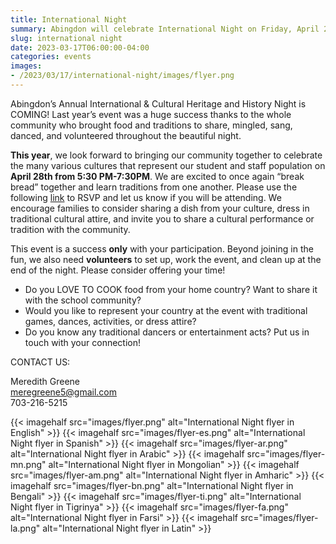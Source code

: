 ```yaml
--- 
title: International Night
summary: Abingdon will celebrate International Night on Friday, April 28. We need your participation to make it successful!
slug: international night
date: 2023-03-17T06:00:00-04:00
categories: events
images: 
- /2023/03/17/international-night/images/flyer.png
---
```


Abingdon’s Annual International & Cultural Heritage and History Night is COMING! Last year’s event was a huge success thanks to the whole community who brought food and traditions to share, mingled, sang, danced, and volunteered throughout the beautiful night.

**This year**, we look forward to bringing our community together to celebrate the many various cultures that represent our student and staff population on **April 28th from 5:30 PM-7:30PM**. We are excited to once again “break bread” together and learn traditions from one another. Please use the following [link](http://shorturl.at/wPTX7) to RSVP and let us know if you will be attending. We encourage families to consider sharing a dish from your culture, dress in traditional cultural attire, and invite you to share a cultural performance or tradition with the community. 

This event is a success **only** with your participation. Beyond joining in the fun, we also need **volunteers** to set up, work the event, and clean up at the end of the night. Please consider offering your time!

- Do you LOVE TO COOK food from your home country? Want to share it with the school community?
- Would you like to represent your country at the event with traditional games, dances, activities, or dress attire?
- Do you know any traditional dancers or entertainment acts? Put us in touch with your connection!

CONTACT US:

Meredith Greene  
meregreene5@gmail.com  
703-216-5215

{{< imagehalf src="images/flyer.png" alt="International Night flyer in English" >}}
{{< imagehalf src="images/flyer-es.png" alt="International Night flyer in Spanish" >}}
{{< imagehalf src="images/flyer-ar.png" alt="International Night flyer in Arabic" >}}
{{< imagehalf src="images/flyer-mn.png" alt="International Night flyer in Mongolian" >}}
{{< imagehalf src="images/flyer-am.png" alt="International Night flyer in Amharic" >}}
{{< imagehalf src="images/flyer-bn.png" alt="International Night flyer in Bengali" >}}
{{< imagehalf src="images/flyer-ti.png" alt="International Night flyer in Tigrinya" >}}
{{< imagehalf src="images/flyer-fa.png" alt="International Night flyer in Farsi" >}}
{{< imagehalf src="images/flyer-la.png" alt="International Night flyer in Latin" >}}